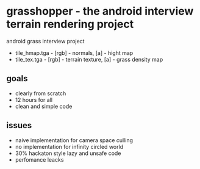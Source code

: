 grasshopper - the android interview terrain rendering project
==============================================================

android grass interview  project

* tile_hmap.tga - [rgb] - normals, [a] - hight map
* tile_tex.tga  - [rgb] - terrain texture, [a] - grass density map

goals
------------------

* clearly from scratch
* 12 hours for all
* clean and simple code

issues
------------------

* naive implementation for camera space culling
* no implementation for infinity circled world
* 30% hackaton style lazy and unsafe code
* perfomance leacks



